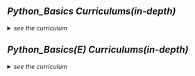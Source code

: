 <i>

## Python_Basics Curriculums(in-depth)

<details>

<summary>see the curriculum</summary>

<br>

  <div align="center", class="python">

| No. | Topic | What You will Learn | Difficulty | Quiz Attached | Assignment Attached |
| :--------: | :-----------: | :-----------: | :-----------: | :-----------: | :-----------: |
| Wk1 | Python Fundamentals 1/3 | introduction <br> data types <br> variable / print() / string manipulation(indexing + slicing) | ⭐ | ✅ |✅ <br> 7 Coding Problems |
| Wk2 | Python Fundamentals 2/3 | operators / assignment operators / operator priority / operations <br> type(), abs(), input(), type conversions | ⭐⭐ | ✅ | ✅ <br> 6 Coding Problems |
| Wk3 | Python Fundamentals 3/3 | f-string / split() / zfill() + more string functions <br> reading documentations practice I <br> bool data type / inequalities | ⭐⭐ | ✅ | ✅ <br> 4 Coding Problems |
| Wk4 | if | if-else / if-elif-else <br> nested if / and & or / pass <br> if statement in one line | ⭐⭐ | ✅ |
| Wk5 | for + list | list / append(), insert(), extend() + more list functions <br> reading documentations practice II <br> for / for - range() | ⭐⭐⭐ | ✅ |
| Wk6 | while + dictionary + tuple | nested for loop <br> dictionary / dictionary operations <br> tuple <br> while loop - break, continue <br> for - enumerate | ⭐⭐⭐ | ✅ |
| Wk7 | function | function definition / 2 types of function <br> function components <br> making functions practice | ⭐⭐⭐ | ✅ |
| Wk8~10 | 100 exercises I | coding exercises | ⭐⭐⭐ | 100 exercises | x | 
| Wk11 | Try-Except Block & Top Errors | Syntax Error & RE Top 9 Errors <br> try-except(+pass/Exception) <br> try-except-else-finally <br> raise Exception | ⭐⭐⭐⭐ | Quiz 1/2 ✅ <br> Quiz 2/2 ✅ | |
| Wk12 | Regular Expressions(Easy) | meta-characters <br> search(), match(), findall() <br> open() / txt file exercises | ⭐⭐⭐⭐ | ✅ | |

</div>


  
</details>


## Python_Basics(E) Curriculums(in-depth)

<details>

<summary>see the curriculum</summary>

<br>

<div align="center", class="python">

| No. | Topic | What You will Learn | Difficulty | Quiz Attached | Assignment Attached |
| :--------: | :-----------: | :-----------: | :-----------: | :-----------: | :-----------: |
| Wk1 | Input/Output/Variable | introduction <br> input/output/variable/variable <br> print() practice | ⭐ | ✅ | ✅ <br> 7 Coding Problems |
| Wk2 | String |type()/len()/string <br> intro to function | ⭐ | ✅ | ✅ <br> 5 Coding Problems |
| Wk3 | Math | math operators(+,-,*,/,//,%) <br> assignment operators | ⭐⭐ | ✅ | ✅ <br> 7 Coding Problems |
| Wk4 | Python Data 1/2 | 4 data types intro <br> type conversions <br> string operators | ⭐⭐ | x | ✅ <br> 7 Coding Problems |
| Wk5 | Python Data 2/2 | inequalities / bool data type <br> operations practice | ⭐⭐ | ✅ |
| Wk6 | If | if-else / if-elif-else | ⭐⭐ | ✅ |
| Wk7 | List | list naming & indexing / slicing <br> append(), extend() | ⭐⭐ | ✅ |
| Wk8 | Review I + Test I(A,B) | review I <br> Test I A: Multiple-Choice & Short-Answer Questions <br> Test I B: Practice Coding Questions  | ⭐⭐ | Tests | x |
| Wk9 | For 1/2 | string for loop / index() function <br> practicing for loops in strings | ⭐⭐⭐ | x |
| Wk10 | For 2/2 | list for loop / for loop exercises including coding contest problems | ⭐⭐⭐ | ✅ |
| Wk11 | Input() | input() function + types of input() / library using randint() function / exercises including coding contest champion problems | ⭐⭐⭐ | ✅ |
| Wk12~13 | 50 exercises I | coding exercises | ⭐⭐⭐ | 50 exercises | x |
| Wk14 | Functions(Hard) | upper(), lower(), isupper(), islower(), isalpha(), isdigit(), find(), rfind() <br> list insert(), remove(), del | ⭐⭐⭐⭐ | ✅ | 
| Wk15 | If(Hard) | nested-if <br> and,or | ⭐⭐⭐⭐ | ✅ | 
| Wk16 | Tuple | intro<br>indexing / slicing / 'double' indexing&slicing<br> tuple +, * | ⭐⭐ | ✅ |
| Wk17 | Set | 2 attributes of set() <br> add(), update(), remove() <br> intersection(), union(), difference() | ⭐⭐⭐⭐ | ✅ |
| Wk18 | Dictionary 1/2 | | ⭐⭐⭐ | |
| Wk19 | Dictionary 2/2 | | ⭐⭐⭐ | |
| Wk20 | While 1/2 | | ⭐⭐⭐ | |
| Wk21 | While 2/2 | | ⭐⭐⭐ | |
</div>

  
</details>


</i>

